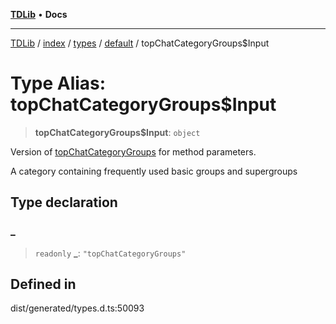 [**TDLib**](../../../../../../README.md) • **Docs**

***

[TDLib](../../../../../../modules.md) / [index](../../../../../README.md) / [types](../../../README.md) / [default](../README.md) / topChatCategoryGroups$Input

# Type Alias: topChatCategoryGroups$Input

> **topChatCategoryGroups$Input**: `object`

Version of [topChatCategoryGroups](topChatCategoryGroups.md) for method parameters.

A category containing frequently used basic groups and supergroups

## Type declaration

### \_

> `readonly` **\_**: `"topChatCategoryGroups"`

## Defined in

dist/generated/types.d.ts:50093
